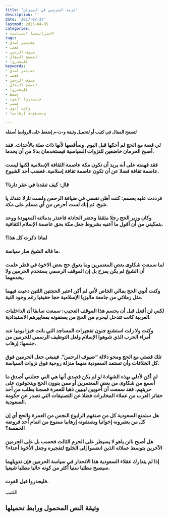 ```yaml
---
title: "حرمة الحرمين في الميزان"
description: ''
date: '2017-07-27'
lastmod: 2025-04-05
categories:
- الاستراتيجيا السياسية
tags:
- جعلتني أصدق
- فغضب
- ضيوف الرحمن
- لتصفح المقال
- فليحذروا
keywords:
- جعلتني أصدق
- فغضب
- ضيوف الرحمن
- لتصفح المقال
- فليحذروا
- إضغط
- فليحذروا الفوت
- قصتي
- وكنت أنوي
- ويصنفونه إرهابيا

---
```

**لتصفح المقال في كتيب أو لتحميل وثيقة و-ن-م إضغط على الروابط أسفله**

### لي قصة مع الحج لم أحكها قبل اليوم. وسأقصها لأنها ذات صلة بالأحداث. فقد أصبح الحرمان خاضعين للنزوات السياسية فيستخدمان بدلا من أن يخدما.

### فقد فهمته على أنه يريد أن تكون مكة عاصمة الثقافة الإسلامية لكنها ليست عاصمة ثقافة فضلا عن أن تكون عاصمة ثقافة إسلامية. فغضب أحد الشيوخ.

### قال: كيف تنقدنا في عقر دارنا؟

### فرددت عليه بحسم: كنت أظن نفسي في ضيافة الرحمن ولست نازلا عندك يا شيخ. ثم إنك لست أحرص من أي مسلم على مكة.

### وكان وزير الحج رجلا مثقفا وحضر الحادثة فاعتذر بدماثته المعهودة ووعد بتمكيني من أن أقول ما أعنيه بشروط جعل مكة بحق عاصمة الإسلام الثقافية.

### لماذا ذكرت كل هذا؟

### ما قاله الشيخ صار سياسة.

### لما سمعت شكاوى بعض المعتمرين وما يعوق حج بعض الاخوة في قطر علمت أن الشيخ لم يكن يمزح بل إن الموقف الرسمي يستخدم الحرمين ولا يخدمهما.

### وكنت أنوي الحج بمالي الخاص لأني لم أكن اعتبر الحجتين اللتين دعيت فيهما مثل زملائي من جامعة ماليزيا الإسلامية حجا حقيقيا رغم وجود النية.

### لكني لن أفعل قبل أن يحسم هذا الموقف العجيب: سمعت سابقا أن الداخليات العربية كانت تتدخل ليحرم من الحج من يصنفونه بمعاييرهم الاستبدادية.

### وكنت ولا زلت استشنع جنون تفجيرات المساجد التي باتت خبزا يوميا عند أمراء الحرب الذي شوهوا الإسلام ولعل التوظيف الرسمي للحرمين من جنسها: إرهاب.

### تلك قصتي مع الحج ومحو دلالة “ضيوف الرحمن”. فينبغي جعل الحرمين فوق كل الخلافات وأن تستمد السعودية منهما منزلة روحية فوق نزوات السياسة.

### لم أكن لأدلي بهذه الشهادة لو لم يكن قصدي أنها هي التي جعلتني أصدق ما أسمع من شكاوى من بعض المعتمرين أو ممن ينوون الحج ويتخوفون على حريتهم، فقد سمعت أن أخويين ليبيين ذهبا للعمرة فسجنا بطلب من أحد حفاتر العرب من عملاء المخابرات فضلا عن التصنيفات التي تصدر عن حكومة السعودية.

### هل ستمنع السعودية كل من صنفهم الرابوع النجس من العمرة والحج أي إن كل من يعتبرونه إخوانيا ويصنفونه إرهابيا ممنوع من اتمام أحد فروضه الخمسة؟

### هل أصبح ناتن ياهو لا يسيطر على الحرم الثالث فحسب بل على الحرمين الآخرين بتوسط عملائه الذين انضموا إلى الخليج لتفجيره وجعل الأخوة أعداء؟

### إذا لم يتدارك عقلاء السعودية هذا الانحدار في سياسة الحرمين فإن تدويلهما سيصبح مطلبا سنيا أكثر من كونه حاليا مطلبا شيعيا.

### فليحذروا قبل الفوت.

الكتيب

## وثيقة النص المحمول ورابط تحميلها

###
